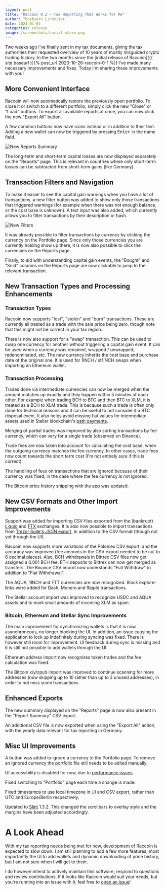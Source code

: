 ```yaml
---
layout: post
title: "Raccoin 0.2 – Tax Reporting That Works for Me"
author: Thorbjørn Lindeijer
date: 2024-01-04
categories: release
image: /screenshots/social-share.png
---
```


Two weeks ago I've finally sent in my tax documents, giving the tax authorities
their requested overview of 10 years of mostly misguided crypto trading history.
In the two months since the [initial release of Raccoin]({{ site.baseurl }}{%
post_url 2023-10-26-raccoin-0-1 %}) I've made many necessary improvements and
fixes. Today I'm sharing these improvements with you!

## More Convenient Interface

Raccoin will now automatically restore the previously open portfolio. To close
it or switch to a different portfolio, simply click the new "Close" or "Load"
buttons. To export all available reports at once, you can now click the new
"Export All" button.

A few common buttons now have icons instead or in addition to their text. Adding
a new wallet can now be triggered by pressing <kbd>Enter</kbd> in the name
field.

![New Reports Summary](/screenshots/raccoin-0.2-new-summary.png)

The long-term and short-term capital losses are now displayed separately on the
"Reports" page. This is relevant in countries where only short-term losses can
be subtracted from short-term gains (like Germany).

## Transaction Filters and Navigation

To make it easier to see the capital gain warnings when you have a lot of
transactions, a new filter button was added to show only those transactions that
triggered warnings (for example when there was not enough balance, or the cost
base is unknown). A text input was also added, which currently allows you to
filter transactions by their description or hash.

![New Filters](/screenshots/raccoin-0.2-new-filters.png)

It was already possible to filter transactions by currency by clicking the
currency on the Portfolio page. Since only those currencies you are currently
holding show up there, it is now also possible to click the currencies on the
Reports page.

Finally, to aid with understanding capital gain events, the "Bought" and "Sold"
columns on the Reports page are now clickable to jump to the relevant
transaction.

## New Transaction Types and Processing Enhancements

### Transaction Types

Raccoin now supports "lost", "stolen" and "burn" transactions. These are
currently all treated as a trade with the sale price being zero, though note
that this might not be correct in your tax region.

There is now also support for a "swap" transaction. This can be used to swap one
currency for another without triggering a capital gain event. It can be used
when a currency was renamed, wrapped / unwrapped, redenominated, etc. The new
currency inherits the cost base and purchase date of the original one. It is
used for 1INCH / st1INCH swaps when importing an Ethereum wallet.

### Transaction Processing

Trades done via intermediate currencies can now be merged when the amount
matches up exactly and they happen within 5 minutes of each other. For example
when trading BCH to BTC and then BTC to XLM, it is treated as a BCH to XLM
trade. This is because such a trade is often only done for technical reasons and
it can be useful to not consider it a BTC disposal event. It also helps avoid
missing fiat values for intermediate assets used in Stellar blockchain's [path
payments](https://developers.stellar.org/docs/encyclopedia/path-payments).

Merging of partial trades was improved by also sorting transactions by fee
currency, which can vary for a single trade (observed on Binance).

Trade fees are now taken into account for calculating the cost base, when the
outgoing currency matches the fee currency. In other cases, trade fees now count
towards the short term cost (I'm not entirely sure if this is correct).

The handling of fees on transactions that are ignored because of their currency
was fixed, in the case where the fee currency is not ignored.

The Bitcoin price history shipping with the app was updated.

## New CSV Formats and Other Import Improvements

Support was added for importing CSV files exported from the (bankrupt)
[Liquid](https://www.liquid.com/) and [FTX](https://ftx.com/) exchanges. It is
also now possible to import transactions from [Trezor Suite's JSON
export](https://docs.trezor.io/trezor-suite/features/transactions/export.html),
in addition to the CSV format (though not yet through the UI).

Raccoin now supports more variations of the Poloniex CSV export, and the
accuracy was improved (fee amounts in the CSV export needed to be cut to 8
decimal places). Also, BCH withdrawals in Bittrex CSV files now get assigned a
0.001 BCH fee. ETH deposits to Bittrex can now get merged as transfers. The
Binance CSV import now understands "Fiat Withdraw" in addition to "Fiat
Withdrawal".

The AQUA, 1INCH and FTT currencies are now recognized. Block explorer links were
added for Dash, Monero and Ripple transactions.

The Stellar account import was improved to recognize USDC and AQUA assets and to
mark small amounts of incoming XLM as spam.

### Bitcoin, Ethereum and Stellar Sync Improvements

The main improvement for synchronizing wallets is that it is now asynchroneous,
no longer blocking the UI. In addition, an issue causing the application to lock
up indefinitely during syncing was fixed. There is however still room for
improvement. UI feedback during sync is missing and it is still not possible to
add wallets through the UI.

Ethereum address import now recognizes token trades and the fee calculation was
fixed.

The Bitcoin x/y/zpub import was improved to continue scanning for more addresses
(now skipping up to 10 rather than up to 3 unused addresses), in order to not
miss some transactions.

## Enhanced Exports

The new summary displayed on the "Reports" page is now also present in the
"Report Summary" CSV export.

An additional CSV file is now exported when using the "Export All" action, with
the yearly data relevant for tax reporting in Germany.

## Misc UI Improvements

A button was added to ignore a currency to the Portfolio page. To remove an
ignored currency the portfolio file still needs to be edited manually.

UI accessibility is disabled for now, due to [performance
issues](https://github.com/slint-ui/slint/issues/3867).

Fixed switching to "Portfolio" page each time a change is made.

Fixed timestamps to use local timezone in UI and CSV export, rather than UTC and
Europe/Berlin respectively.

Updated to [Slint](https://slint.dev/) 1.3.2. This changed the scrollbars to
overlay style and the margins have been adjusted accordingly.

# A Look Ahead

With my tax reporting needs being met for now, development of Raccoin is
expected to slow down. I am still planning to add a few more features, most
importantly the UI to add wallets and dynamic downloading of price history, but
I am not sure when I will get to them.

I do however intend to actively maintain this software, respond to questions and
review contributions. If it looks like Raccoin would suit your needs, but you're
running into an issue with it, feel free to [open an
issue](https://github.com/bjorn/raccoin/issues)!
